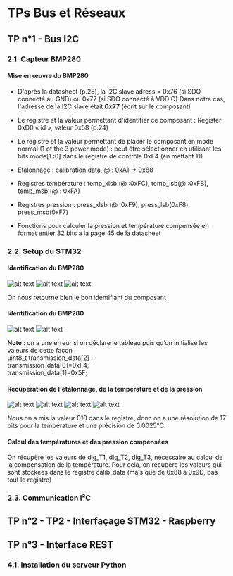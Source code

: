 # TPs Bus et Réseaux

## TP n°1 - Bus I2C

### 2.1. Capteur BMP280
#### Mise en œuvre du BMP280

* D'après la datasheet (p.28), la I2C slave adress = 0x76 (si SDO connecté au GND) ou 0x77 (si SDO connecté à VDDIO)
Dans notre cas, l'adresse de la I2C slave était **0x77** (écrit sur le composant)

* Le registre et la valeur permettant d'identifier ce composant : Register 0xD0 « id », valeur 0x58 (p.24)

* Le registre et la valeur permettant de placer le composant en mode normal (1 of the 3 power mode) : peut être sélectionner en utilisant les bits mode[1 :0] dans le registre de contrôle 0xF4 (en mettant 11)

* Etalonnage : calibration data, @ : 0xA1 -> 0x88 

* Registres température : temp_xlsb (@ :0xFC), temp_lsb(@ :0xFB), temp_msb (@ : 0xFA)

* Registres pression : press_xlsb (@ :0xF9), press_lsb(0xF8), press_msb(0xF7)

* Fonctions pour calculer la pression et température compensée en format entier 32 bits à la page 45 de la datasheet


### 2.2. Setup du STM32
#### Identification du BMP280

![alt text](https://github.com/Chatvolant/TP_Bus_et_reseaux/blob/main/code_identif1.png)
![alt text](https://github.com/Chatvolant/TP_Bus_et_reseaux/blob/main/code_identif2.png)
![alt text](https://github.com/Chatvolant/TP_Bus_et_reseaux/blob/main/code_identif3.png)

On nous retourne bien le bon identifiant du composant

#### Identification du BMP280
![alt text](https://github.com/Chatvolant/TP_Bus_et_reseaux/blob/main/code_identif4.png)
![alt text](https://github.com/Chatvolant/TP_Bus_et_reseaux/blob/main/code_identif5.png)

**Note** : on a une erreur si on déclare le tableau puis qu’on initialise les valeurs de cette façon :  
uint8_t transmission_data[2] ;  
transmission_data[0]=0xF4;  
transmission_data[1]=0x5F;  


#### Récupération de l'étalonnage, de la température et de la pression
![alt text](https://github.com/Chatvolant/TP_Bus_et_reseaux/blob/main/code_identif6.png)
![alt text](https://github.com/Chatvolant/TP_Bus_et_reseaux/blob/main/code_identif7.png)
![alt text](https://github.com/Chatvolant/TP_Bus_et_reseaux/blob/main/code_identif8.png)
![alt text](https://github.com/Chatvolant/TP_Bus_et_reseaux/blob/main/code_identif9.png)

Nous on a mis la valeur 010 dans le registre, donc on a une résolution de 17 bits pour la température et une précision de 0.0025°C.

#### Calcul des températures et des pression compensées

On récupère les valeurs de dig_T1, dig_T2, dig_T3, nécessaire au calcul de la compensation de la température.
Pour cela, on récupère les valeurs qui sont stockées dans le registre calib_data (mais que de 0x88 à 0x9D, pas tout le registre)



### 2.3. Communication I²C




## TP n°2 - TP2 - Interfaçage STM32 - Raspberry

## TP n°3 - Interface REST
### 4.1. Installation du serveur Python


